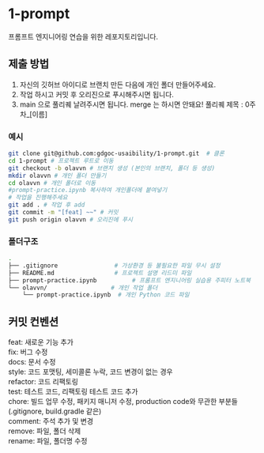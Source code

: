 # 1-prompt
프롬프트 엔지니어링 연습을 위한 레포지토리입니다.

## 제출 방법

1. 자신의 깃허브 아이디로 브랜치 만든 다음에 개인 폴더 만들어주세요.
2. 작업 하시고 커밋 후 오리진으로 푸시해주시면 됩니다.
3. main 으로 풀리퀘 날려주시면 됩니다. merge 는 하시면 안돼요! 풀리퀘 제목 : 0주차_[이름]

### 예시

```bash
git clone git@github.com:gdgoc-usaibility/1-prompt.git  # 클론
cd 1-prompt # 프로젝트 루트로 이동
git checkout -b olavvn # 브랜치 생성 (본인의 브랜치, 폴더 등 생성)
mkdir olavvn # 개인 폴더 만들기
cd olavvn # 개인 폴더로 이동
#prompt-practice.ipynb 복사하여 개인폴더에 붙여넣기
# 작업을 진행해주세요
git add . # 작업 후 add
git commit -m "[feat] ~~" # 커밋
git push origin olavvn # 오리진에 푸시
```

### 폴더구조

```bash
.
├── .gitignore                # 가상환경 등 불필요한 파일 무시 설정
├── README.md                 # 프로젝트 설명 리드미 파일
├── prompt-practice.ipynb          # 프롬프트 엔지니어링 실습용 주피터 노트북
└── olavvn/                  # 개인 작업 폴더
    └── prompt-practice.ipynb  # 개인 Python 코드 파일

```

## 커밋 컨벤션

feat: 새로운 기능 추가  
fix: 버그 수정  
docs: 문서 수정  
style: 코드 포맷팅, 세미콜론 누락, 코드 변경이 없는 경우  
refactor: 코드 리팩토링  
test: 테스트 코드, 리팩토링 테스트 코드 추가  
chore: 빌드 업무 수정, 패키지 매니저 수정, production code와 무관한 부분들 (.gitignore, build.gradle 같은)  
comment: 주석 추가 및 변경  
remove: 파일, 폴더 삭제  
rename: 파일, 폴더명 수정

